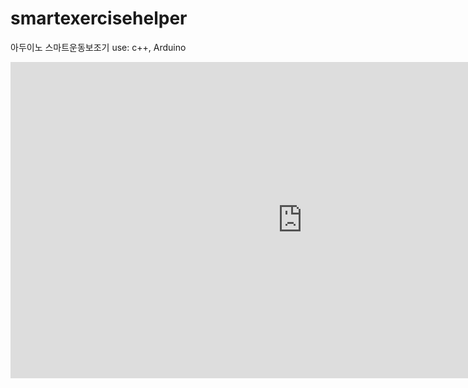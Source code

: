 # smartexercisehelper
아두이노 스마트운동보조기
use: c++, Arduino

<iframe width="934" height="506" src="https://www.youtube.com/embed/taXZsPlkWdA" title="YouTube video player" frameborder="0" allow="accelerometer; autoplay; clipboard-write; encrypted-media; gyroscope; picture-in-picture" allowfullscreen></iframe>

